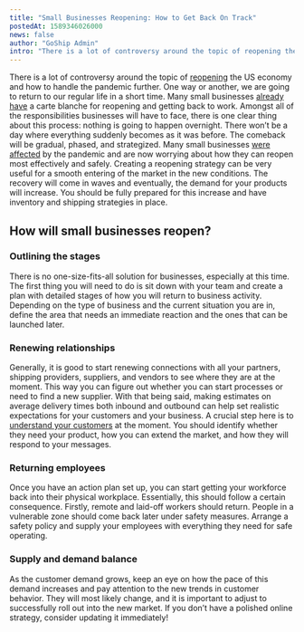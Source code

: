```yaml
---
title: "Small Businesses Reopening: How to Get Back On Track"
postedAt: 1589346026000
news: false
author: "GoShip Admin"
intro: "There is a lot of controversy around the topic of reopening the US economy and how to handle the pandemic further. One way or another, we are going to return to our regular life in a short time. Many small businesses already have a carte blanche for reopening and getting back to work. Amongst all of the responsibilities businesses will have to face, there is one clear thing about this process: nothing is going to happen overnight. There won’t be a day where everything suddenly becomes as it was before. The "
---
```

There is a lot of controversy around the topic of [reopening](https://www.nytimes.com/2020/04/16/us/politics/coronavirus-trump-guidelines.html) the US economy and how to handle the pandemic further. One way or another, we are going to return to our regular life in a short time. Many small businesses [already have](https://edition.cnn.com/interactive/2020/us/states-reopen-coronavirus-trnd/) a carte blanche for reopening and getting back to work. Amongst all of the responsibilities businesses will have to face, there is one clear thing about this process: nothing is going to happen overnight. There won’t be a day where everything suddenly becomes as it was before. The comeback will be gradual, phased, and strategized. Many small businesses [were affected](https://www.goship.com/blog/how-can-small-businesses-survive-coronavirus-recession/) by the pandemic and are now worrying about how they can reopen most effectively and safely. Creating a reopening strategy can be very useful for a smooth entering of the market in the new conditions. The recovery will come in waves and eventually, the demand for your products will increase. You should be fully prepared for this increase and have inventory and shipping strategies in place.

How will small businesses reopen?
---------------------------------

### Outlining the stages

There is no one-size-fits-all solution for businesses, especially at this time. The first thing you will need to do is sit down with your team and create a plan with detailed stages of how you will return to business activity. Depending on the type of business and the current situation you are in, define the area that needs an immediate reaction and the ones that can be launched later.

### Renewing relationships

Generally, it is good to start renewing connections with all your partners, shipping providers, suppliers, and vendors to see where they are at the moment. This way you can figure out whether you can start processes or need to find a new supplier. With that being said, making estimates on average delivery times both inbound and outbound can help set realistic expectations for your customers and your business. A crucial step here is to [understand your customers](https://www.goship.com/blog/how-to-communicate-the-coronavirus-pandemic-to-your-customers/) at the moment. You should identify whether they need your product, how you can extend the market, and how they will respond to your messages.

### Returning employees

Once you have an action plan set up, you can start getting your workforce back into their physical workplace. Essentially, this should follow a certain consequence. Firstly, remote and laid-off workers should return. People in a vulnerable zone should come back later under safety measures. Arrange a safety policy and supply your employees with everything they need for safe operating.

### Supply and demand balance

As the customer demand grows, keep an eye on how the pace of this demand increases and pay attention to the new trends in customer behavior. They will most likely change, and it is important to adjust to successfully roll out into the new market. If you don’t have a polished online strategy, consider updating it immediately!
